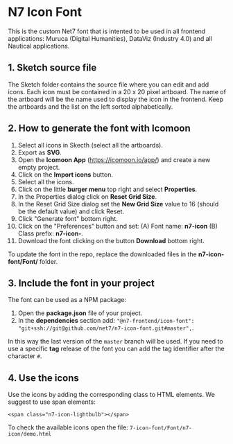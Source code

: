 # N7 Icon Font
This is the custom Net7 font that is intented to be used in all frontend applications: Muruca (Digital Humanities), DataViz (Industry 4.0) and all Nautical applications.

## 1. Sketch source file
The Sketch folder contains the source file where you can edit and add icons. Each icon must be contained in a 20 x 20 pixel artboard. The name of the artboard will be the name used to display the icon in the frontend. Keep the artboards and the list on the left sorted alphabetically.

## 2. How to generate the font with Icomoon

1. Select all icons in Skecth (select all the artboards).
2. Export as **SVG**.
3. Open the **Icomoon App** (https://icomoon.io/app/) and create a new empty project.
4. Click on the **Import icons** button.
5. Select all the icons.
6. Click on the little **burger menu** top right and select **Properties**.
7. In the Properties dialog click on **Reset Grid Size**.
8. In the Reset Grid Size dialog set the **New Grid Size** value to 16 (should be the default value) and click Reset.
6. Click "Generate font" bottom right.
7. Click on the "Preferences" button and set: (A) Font name: **n7-icon** (B) Class prefix: **n7-icon-**.
8. Download the font clicking on the button **Download** bottom right.

To update the font in the repo, replace the downloaded files in the **n7-icon-font/Font/** folder.

## 3. Include the font in your project

The font can be used as a NPM package:

1. Open the **package.json** file of your project.
2. In the **dependencies** section add: `"@n7-frontend/icon-font": "git+ssh://git@github.com/net7/n7-icon-font.git#master",`.

In this way the last version of the `master` branch will be used. If you need to use a specific **tag** release of the font you can add the tag identifier after the character `#`.

## 4. Use the icons

Use the icons by adding the corresponding class to HTML elements. We suggest to use span elements:

```
<span class="n7-icon-lightbulb"></span>
```

To check the available icons open the file: `7-icon-font/Font/n7-icon/demo.html`

